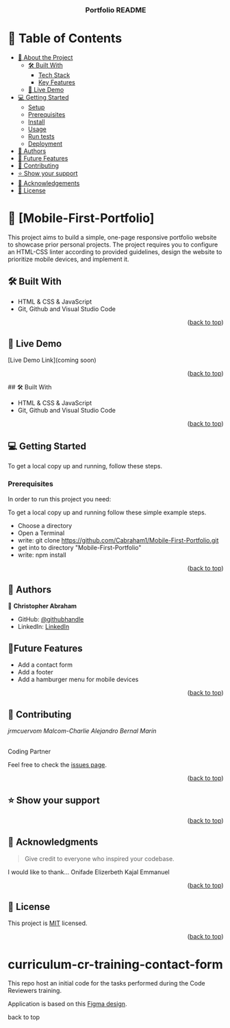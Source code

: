 
<div align="center">
  <br/>

  <h3><b>Portfolio README</b></h3>

</div>

<!-- TABLE OF CONTENTS -->

# 📗 Table of Contents

- [📖 About the Project](#about-project)
  - [🛠 Built With](#built-with)
    - [Tech Stack](#tech-stack)
    - [Key Features](#key-features)
  - [🚀 Live Demo](#live-demo)
- [💻 Getting Started](#getting-started)
  - [Setup](#setup)
  - [Prerequisites](#prerequisites)
  - [Install](#install)
  - [Usage](#usage)
  - [Run tests](#run-tests)
  - [Deployment](#triangular_flag_on_post-deployment)
- [👥 Authors](#authors)
- [🔭 Future Features](#future-features)
- [🤝 Contributing](#contributing)
- [⭐️ Show your support](#support)
- [🙏 Acknowledgements](#acknowledgements)
- [📝 License](#license)

# 📖 [Mobile-First-Portfolio] <a name="about-project"></a>

This project aims to build a simple, one-page responsive portfolio website to showcase prior personal projects. The project requires you to configure an HTML-CSS linter according to provided guidelines, design the website to prioritize mobile devices, and implement it.

## 🛠 Built With <a name="built-with"></a>

- HTML & CSS & JavaScript
- Git, Github and Visual Studio Code

<p align="right">(<a href="#readme-top">back to top</a>)</p>

## 🚀 Live Demo <a name="#live-demo"></a>
[Live Demo Link](coming soon)


<p align="right">(<a href="#readme-top">back to top</a>)</p>
## 🛠 Built With <a name="built-with"></a>

- HTML & CSS & JavaScript
- Git, Github and Visual Studio Code

<p align="right">(<a href="#readme-top">back to top</a>)</p>

<!-- GETTING STARTED -->

## 💻 Getting Started <a name="getting-started"></a>

To get a local copy up and running, follow these steps.

### Prerequisites

In order to run this project you need:

To get a local copy up and running follow these simple example steps.

- Choose a directory
- Open a Terminal
- write: git clone https://github.com/Cabraham1/Mobile-First-Portfolio.git
- get into to directory "Mobile-First-Portfolio"
- write: npm install

<p align="right">(<a href="#readme-top">back to top</a>)</p>

<!-- AUTHORS -->

## 👥 Authors <a name="authors"></a>

👤 **Christopher Abraham**

- GitHub: [@githubhandle](https://github.com/cabraham1)
- LinkedIn: [LinkedIn](https://www.linkedin.com/in/abrahamchristopher)


## 🤝Future Features <a name="Future feature"></a>

- Add a contact form
- Add a footer
- Add a hamburger menu for mobile devices

<p align="right">(<a href="#readme-top">back to top</a>)</p>


<!-- CONTRIBUTING -->

## 🤝 Contributing <a name="contributor"></a>

 *jrmcuervom*
 *Malcom-Charlie*
 *Alejandro Bernal Marín*

 <br> Coding Partner<br>

Feel free to check the [issues page](../../issues/).

<p align="right">(<a href="#readme-top">back to top</a>)</p>

<!-- SUPPORT -->

## ⭐️ Show your support <a name="support"></a>



<p align="right">(<a href="#readme-top">back to top</a>)</p>

<!-- ACKNOWLEDGEMENTS -->

## 🙏 Acknowledgments <a name="acknowledgements"></a>

> Give credit to everyone who inspired your codebase.

I would like to thank...
Onifade
Elizerbeth
Kajal
Emmanuel

<p align="right">(<a href="#readme-top">back to top</a>)</p>

<!-- LICENSE -->

## 📝 License <a name="license"></a>

This project is [MIT](./MIT.md) licensed.



<p align="right">(<a href="#readme-top">back to top</a>)</p>

# curriculum-cr-training-contact-form

This repo host an initial code for the tasks performed during the Code Reviewers training.

Application is based on this [Figma design](https://www.figma.com/file/t3EJUCAEViw3QasuJLPLVT/Microverse-Student-Potfolio-Templates-Main?node-id=1%3A1471).

<a name="readme-top">back to top</a>